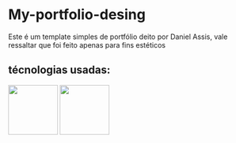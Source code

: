 # My-portfolio-desing
Este é um template simples de portfólio deito por Daniel Assis, vale ressaltar que foi feito apenas para fins estéticos

## técnologias usadas: 

<div>
  <img src="https://cdn.jsdelivr.net/gh/devicons/devicon/icons/html5/html5-original.svg" width="100" height="100" style="display: inline-block;" />
  <img src="https://cdn.jsdelivr.net/gh/devicons/devicon/icons/css3/css3-original.svg" width="100" height="100" style="display: inline-block;" />
</div>

